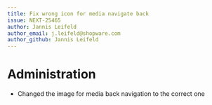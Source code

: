 ```yaml
---
title: Fix wrong icon for media navigate back
issue: NEXT-25465
author: Jannis Leifeld
author_email: j.leifeld@shopware.com
author_github: Jannis Leifeld
---
```

# Administration
* Changed the image for media back navigation to the correct one

